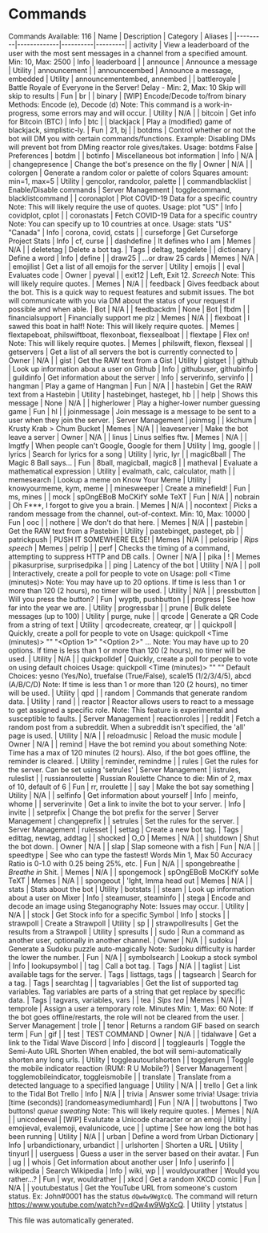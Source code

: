 # Commands
Commands Available: 116
| Name    | Description | Category | Aliases |
|---------|-------------|----------|---------|
| activity | View a leaderboard of the user with the most sent messages in a channel from a specified amount.  Min: 10, Max: 2500 | Info | leaderboard |
| announce | Announce a message | Utility | announcement |
| announceembed | Announce a message, embedded | Utility | announcementembed, annembed |
| battleroyale | Battle Royale of Everyone in the Server!  Delay - Min: 2, Max: 10 Skip will skip to results | Fun | br |
| binary | [WIP] Encode/Decode to/from binary  Methods: Encode (e), Decode (d)  Note: This command is a work-in-progress, some errors may and will occur. | Utility | N/A |
| bitcoin | Get info for Bitcoin (BTC) | Info | btc |
| blackjack | Play a (modified) game of blackjack, simplistic-ly. | Fun | 21, bj |
| botdms | Control whether or not the bot will DM you with certain commands/functions.  Example: Disabling DMs will prevent bot from DMing reactor role gives/takes.  Usage: botdms False | Preferences | botdm |
| botinfo | Miscellaneous bot information | Info | N/A |
| changepresence | Change the bot's presence on the fly | Owner | N/A |
| colorgen | Generate a random color or palette of colors  Squares amount: min=1, max=5 | Utility | gencolor, randcolor, palette |
| commandblacklist | Enable/Disable commands | Server Management | togglecommand, blacklistcommand |
| coronaplot | Plot COVID-19 Data for a specific country  Note: This will likely require the use of quotes.  Usage: plot "US" | Info | covidplot, cplot |
| coronastats | Fetch COVID-19 Data for a specific country  Note: You can specify up to 10 countries at once.  Usage: stats "US" "Canada" | Info | corona, covid, cstats |
| curseforge | Get Curseforge Project Stats | Info | cf, curse |
| dashdefine | It defines who I am | Memes | N/A |
| deletetag | Delete a bot tag. | Tags | deltag, tagdelete |
| dictionary | Define a word | Info | define |
| draw25 | ...or draw 25 cards | Memes | N/A |
| emojilist | Get a list of all emojis for the server | Utility | emojis |
| eval | Evaluates code | Owner | pyeval |
| exit12 | Left, Exit 12. *Screech*  Note: This will likely require quotes. | Memes | N/A |
| feedback | Gives feedback about the bot. This is a quick way to request features and submit issues. The bot will communicate with you via DM about the status of your request if possible and when able. | Bot | N/A |
| feedbackdm | None | Bot | fbdm |
| financialsupport | Financially support me plz | Memes | N/A |
| flexboat | I sawed this boat in half!  Note: This will likely require quotes. | Memes | flextapeboat, philswiftboat, flexonboat, flexsealboat |
| flextape | Flex on!  Note: This will likely require quotes. | Memes | philswift, flexon, flexseal |
| getservers | Get a list of all servers the bot is currently connected to | Owner | N/A |
| gist | Get the RAW text from a Gist | Utility | gistget |
| github | Look up information about a user on Github | Info | githubuser, githubinfo |
| guildinfo | Get information about the server | Info | serverinfo, servinfo |
| hangman | Play a game of Hangman | Fun | N/A |
| hastebin | Get the RAW text from a Hastebin | Utility | hastebinget, hasteget, hb |
| help | Shows this message | None | N/A |
| higherlower | Play a higher-lower number guessing game | Fun | hl |
| joinmessage | Join message is a message to be sent to a user when they join the server. | Server Management | joinmsg |
| kkchum | Krusty Krab > Chum Bucket | Memes | N/A |
| leaveserver | Make the bot leave a server | Owner | N/A |
| linus | Linus selfies ftw. | Memes | N/A |
| lmgtfy | When people can't Google, Google for them | Utility | lmg, google |
| lyrics | Search for lyrics for a song | Utility | lyric, lyr |
| magic8ball | The Magic 8 Ball says... | Fun | 8ball, magicball, magic8 |
| matheval | Evaluate a mathematical expression | Utility | evalmath, calc, calculator, math |
| memesearch | Lookup a meme on Know Your Meme | Utility | knowyourmeme, kym, meme |
| minesweeper | Create a minefield! | Fun | ms, mines |
| mock | spOngEBoB MoCKifY soMe TeXT | Fun | N/A |
| nobrain | Oh F***, I forgot to give you a brain. | Memes | N/A |
| nocontext | Picks a random message from the channel, out-of-context.  Min: 10, Max: 10000 | Fun | ooc |
| nothere | We don't do that here. | Memes | N/A |
| pastebin | Get the RAW text from a Pastebin | Utility | pastebinget, pasteget, pb |
| patrickpush | PUSH IT SOMEWHERE ELSE! | Memes | N/A |
| pelosirip | *Rips speech* | Memes | pelrip |
| perf | Checks the timing of a command, attempting to suppress HTTP and DB calls. | Owner | N/A |
| pika | ! | Memes | pikasurprise, surprisedpika |
| ping | Latency of the bot | Utility | N/A |
| poll | Interactively, create a poll for people to vote on  Usage: poll <Time (minutes)> <Question>  Note: You may have up to 20 options. If time is less than 1 or more than 120 (2 hours), no timer will be used. | Utility | N/A |
| pressbutton | Will you press the button? | Fun | wyptb, pushbutton |
| progress | See how far into the year we are. | Utility | progressbar |
| prune | Bulk delete messages (up to 100) | Utility | purge, nuke |
| qrcode | Generate a QR Code from a string of text | Utility | qrcodecreate, createqr, qr |
| quickpoll | Quickly, create a poll for people to vote on  Usage: quickpoll <Time (minutes)> "<Question>" "<Option 1>" "<Option 2>" ...  Note: You may have up to 20 options. If time is less than 1 or more than 120 (2 hours), no timer will be used. | Utility | N/A |
| quickpolldef | Quickly, create a poll for people to vote on using default choices  Usage: quickpoll <Time (minutes)> "<Question>" "<Default Choice>"  Default Choices: yesno (Yes/No), truefalse (True/False), scale15 (1/2/3/4/5), abcd (A/B/C/D)  Note: If time is less than 1 or more than 120 (2 hours), no timer will be used. | Utility | qpd |
| random | Commands that generate random data. | Utility | rand |
| reactor | Reactor allows users to react to a message to get assigned a specific role.  Note: This feature is experimental and susceptible to faults. | Server Management | reactionroles |
| reddit | Fetch a random post from a subreddit.  When a subreddit isn't specified, the 'all' page is used. | Utility | N/A |
| reloadmusic | Reload the music module | Owner | N/A |
| remind | Have the bot remind you about something  Note: Time has a max of 120 minutes (2 hours). Also, if the bot goes offline, the reminder is cleared. | Utility | reminder, remindme |
| rules | Get the rules for the server.  Can be set using 'setrules' | Server Management | listrules, ruleslist |
| russianroulette | Russian Roulette  Chance to die: Min of 2, max of 10, default of 6 | Fun | rr, rroulette |
| say | Make the bot say something | Utility | N/A |
| selfinfo | Get information about yourself | Info | meinfo, whome |
| serverinvite | Get a link to invite the bot to your server. | Info | invite |
| setprefix | Change the bot prefix for the server | Server Management | changeprefix |
| setrules | Set the rules for the server. | Server Management | rulesset |
| settag | Create a new bot tag. | Tags | edittag, newtag, addtag |
| shocked | O_O | Memes | N/A |
| shutdown | Shut the bot down. | Owner | N/A |
| slap | Slap someone with a fish | Fun | N/A |
| speedtype | See who can type the fastest!  Words Min 1, Max 50  Accuracy Ratio is 0-1.0 with 0.25 being 25%, etc. | Fun | N/A |
| spongebreathe | *Breathe in* Shit. | Memes | N/A |
| spongemock | spOngEBoB MoCKifY soMe TeXT | Memes | N/A |
| spongeout | 'Ight, Imma head out | Memes | N/A |
| stats | Stats about the bot | Utility | botstats |
| steam | Look up information about a user on Mixer | Info | steamuser, steaminfo |
| stega | Encode and decode an image using Steganography  Note: Issues may occur. | Utility | N/A |
| stock | Get Stock info for a specific Symbol | Info | stocks |
| strawpoll | Create a Strawpoll | Utility | sp |
| strawpollresults | Get the results from a Strawpoll | Utility | spresults |
| sudo | Run a command as another user, optionally in another channel. | Owner | N/A |
| sudoku | Generate a Sudoku puzzle auto-magically  Note: Sudoku difficulty is harder the lower the number. | Fun | N/A |
| symbolsearch | Lookup a stock symbol | Info | lookupsymbol |
| tag | Call a bot tag. | Tags | N/A |
| taglist | List available tags for the server. | Tags | listtags, tags |
| tagsearch | Search for a tag. | Tags | searchtag |
| tagvariables | Get the list of supported tag variables.  Tag variables are parts of a string that get replace by specific data. | Tags | tagvars, variables, vars |
| tea | *Sips tea* | Memes | N/A |
| temprole | Assign a user a temporary role.  Minutes Min: 1, Max: 60  Note: If the bot goes offline/restarts, the role will not be cleared from the user. | Server Management | trole |
| tenor | Returns a random GIF based on search term | Fun | gif |
| test | TEST COMMAND | Owner | N/A |
| tidalwave | Get a link to the Tidal Wave Discord | Info | discord |
| toggleaurls | Toggle the Semi-Auto URL Shorten  When enabled, the bot will semi-automatically shorten any long urls. | Utility | toggleautourlshorten |
| togglerum | Toggle the mobile indicator reaction (RUM: R U Mobile?) | Server Management | togglemobileindicator, toggleismobile |
| translate | Translate from a detected language to a specified language | Utility | N/A |
| trello | Get a link to the Tidal Bot Trello | Info | N/A |
| trivia | Answer some trivia!  Usage: trivia [time (seconds)] [randomeasymediumhard]  | Fun | N/A |
| twobuttons | Two buttons! *queue sweating*  Note: This will likely require quotes.         | Memes | N/A |
| unicodeeval | [WIP] Evalutate a Unicode character or an emoji | Utility | emojieval, evalemoji, evalunicode, uce |
| uptime | See how long the bot has been running | Utility | N/A |
| urban | Define a word from Urban Dictionary | Info | urbandictionary, urbandict |
| urlshorten | Shorten a URL | Utility | tinyurl |
| userguess | Guess a user in the server based on their avatar. | Fun | ug |
| whois | Get information about another user | Info | userinfo |
| wikipedia | Search Wikipedia | Info | wiki, wp |
| wouldyourather | Would you rather...? | Fun | wyr, wouldrather |
| xkcd | Get a random XKCD comic | Fun | N/A |
| youtubestatus | Get the YouTube URL from someone's custom status.  Ex: John#0001 has the status `dQw4w9WgXcQ`. The command will return https://www.youtube.com/watch?v=dQw4w9WgXcQ. | Utility | ytstatus |

This file was automatically generated.